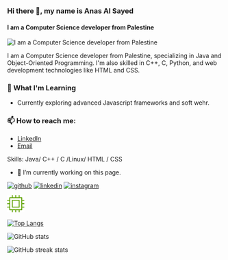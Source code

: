 ### Hi there 👋, my name is Anas Al Sayed
####  I am a Computer Science developer from Palestine
![ I am a Computer Science developer from Palestine](https://arturssmirnovs.github.io/github-profile-readme-generator/images/banner.png)

I am a Computer Science developer from Palestine, specializing in Java and Object-Oriented Programming. I'm also skilled in C++, C, Python, and web development technologies like HTML and CSS.

### 🌱 What I'm Learning
-  Currently exploring advanced Javascript frameworks and soft wehr.

### 📫 How to reach me:
- [LinkedIn](https://www.linkedin.com/in/anas-al-sayed-97b618305/)
- [Email](anasalsayed14@gmail.com)


Skills: Java/ C++ / C /Linux/ HTML / CSS

- 🔭 I’m currently working on this page. 


[<img src='https://cdn.jsdelivr.net/npm/simple-icons@3.0.1/icons/github.svg' alt='github' height='40'>](https://github.com/Anas)  [<img src='https://cdn.jsdelivr.net/npm/simple-icons@3.0.1/icons/linkedin.svg' alt='linkedin' height='40'>](https://www.linkedin.com/in/https://www.linkedin.com/in/anas-al-sayed-97b618305//)  [<img src='https://cdn.jsdelivr.net/npm/simple-icons@3.0.1/icons/instagram.svg' alt='instagram' height='40'>](https://www.instagram.com/anas_al_sayed18/)  

<a href='https://docs.github.com/en/developers'><img src='https://raw.githubusercontent.com/acervenky/animated-github-badges/master/assets/devbadge.gif' width='40' height='40'></a> 

[![Top Langs](https://github-readme-stats.vercel.app/api/top-langs/?username=Anas)](https://github.com/anuraghazra/github-readme-stats)

![GitHub stats](https://github-readme-stats.vercel.app/api?username=Anas&show_icons=true)  

![GitHub streak stats](https://streak-stats.demolab.com/?user=Anas)  

